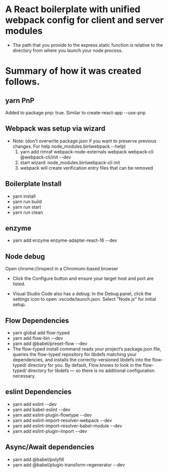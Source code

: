 # A React boilerplate with unified webpack config for client and server modules

- The path that you provide to the express.static function is relative to the 
  directory from where you launch your node process. 
# Summary of how it was created follows.

## yarn PnP
Added to package pnp: true. Similar to create-react-app --use-pnp

## Webpack was setup via wizard 
- Note: (don't overwrite package.json if you want to preserve previous changes. 
    For help node_modules\.bin\webpack --help)
  1. yarn add rimraf webpack-node-externals webpack webpack-cli @webpack-cli/init --dev
  2. start wizard: node_modules\.bin\webpack-cli init
  3. webpack will create verification entry files that can be removed

## Boilerplate Install
- yarn install
- yarn run build
- yarn run start
- yarn run clean

## enzyme
- yarn add enzyme enzyme-adapter-react-16 --dev

## Node debug
Open chrome://inspect in a Chromium-based browser 
  - Click the Configure button and ensure your target host and port are listed.

  - Visual Studio Code also has a debug: In the Debug panel, click the settings 
    icon to open .vscode/launch.json. Select "Node.js" for initial setup.

## Flow Dependencies
- yarn global add flow-typed 
- yarn add flow-bin --dev
- yarn add @babel/preset-flow --dev
- The flow-typed install command reads your project’s package.json file, queries the flow-typed 
  repository for libdefs matching your dependencies, and installs the correctly-versioned libdefs 
  into the flow-typed/ directory for you. By default, Flow knows to look in the flow-typed/ 
  directory for libdefs — so there is no additional configuration necessary.
    
## eslint Dependencies
- yarn add eslint --dev
- yarn add babel-eslint --dev
- yarn add eslint-plugin-flowtype --dev
- yarn add eslint-import-resolver-webpack --dev
- yarn add eslint-import-resolver-babel-module --dev
- yarn add eslint-plugin-import --dev

## Async/Await dependencies
- yarn add @babel/polyfill
- yarn add @babel/plugin-transform-regenerator --dev

